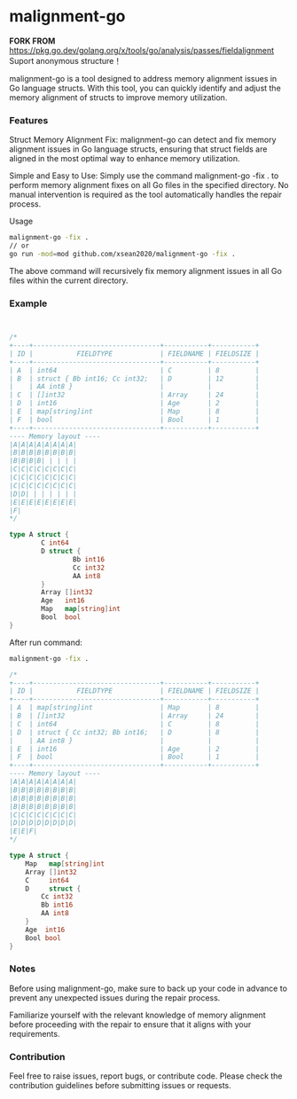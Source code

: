# malignment-go
**FORK FROM** https://pkg.go.dev/golang.org/x/tools/go/analysis/passes/fieldalignment   
Suport anonymous structure！

malignment-go is a tool designed to address memory alignment issues in Go language structs. With this tool, you can quickly identify and adjust the memory alignment of structs to improve memory utilization.

### Features
Struct Memory Alignment Fix: malignment-go can detect and fix memory alignment issues in Go language structs, ensuring that struct fields are aligned in the most optimal way to enhance memory utilization.

Simple and Easy to Use: Simply use the command malignment-go -fix . to perform memory alignment fixes on all Go files in the specified directory. No manual intervention is required as the tool automatically handles the repair process.

Usage
```bash
malignment-go -fix .
// or
go run -mod=mod github.com/xsean2020/malignment-go -fix .
```
The above command will recursively fix memory alignment issues in all Go files within the current directory.

### Example
```go


/*
+----+--------------------------------+-----------+-----------+
| ID |           FIELDTYPE            | FIELDNAME | FIELDSIZE |
+----+--------------------------------+-----------+-----------+
| A  | int64                          | C         | 8         |
| B  | struct { Bb int16; Cc int32;   | D         | 12        |
|    | AA int8 }                      |           |           |
| C  | []int32                        | Array     | 24        |
| D  | int16                          | Age       | 2         |
| E  | map[string]int                 | Map       | 8         |
| F  | bool                           | Bool      | 1         |
+----+--------------------------------+-----------+-----------+
---- Memory layout ----
|A|A|A|A|A|A|A|A|
|B|B|B|B|B|B|B|B|
|B|B|B|B| | | | |
|C|C|C|C|C|C|C|C|
|C|C|C|C|C|C|C|C|
|C|C|C|C|C|C|C|C|
|D|D| | | | | | |
|E|E|E|E|E|E|E|E|
|F|
*/

type A struct {
        C int64
        D struct {
                Bb int16
                Cc int32
                AA int8
        }
        Array []int32
        Age   int16
        Map   map[string]int
        Bool  bool
}


```
After run command:
```bash
malignment-go -fix .

```

```go
/*
+----+--------------------------------+-----------+-----------+
| ID |           FIELDTYPE            | FIELDNAME | FIELDSIZE |
+----+--------------------------------+-----------+-----------+
| A  | map[string]int                 | Map       | 8         |
| B  | []int32                        | Array     | 24        |
| C  | int64                          | C         | 8         |
| D  | struct { Cc int32; Bb int16;   | D         | 8         |
|    | AA int8 }                      |           |           |
| E  | int16                          | Age       | 2         |
| F  | bool                           | Bool      | 1         |
+----+--------------------------------+-----------+-----------+
---- Memory layout ----
|A|A|A|A|A|A|A|A|
|B|B|B|B|B|B|B|B|
|B|B|B|B|B|B|B|B|
|B|B|B|B|B|B|B|B|
|C|C|C|C|C|C|C|C|
|D|D|D|D|D|D|D|D|
|E|E|F|
*/

type A struct {
	Map   map[string]int
	Array []int32
	C     int64
	D     struct {
		Cc int32
		Bb int16
		AA int8
	}
	Age  int16
	Bool bool
}

```

### Notes
Before using malignment-go, make sure to back up your code in advance to prevent any unexpected issues during the repair process.

Familiarize yourself with the relevant knowledge of memory alignment before proceeding with the repair to ensure that it aligns with your requirements.

### Contribution
Feel free to raise issues, report bugs, or contribute code. Please check the contribution guidelines before submitting issues or requests.
